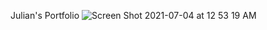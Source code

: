 Julian's Portfolio
![Screen Shot 2021-07-04 at 12 53 19 AM](https://user-images.githubusercontent.com/58565920/124373678-596aa880-dc62-11eb-81c4-f17faea631c7.png)
